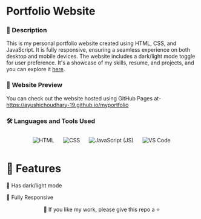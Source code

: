 # Portfolio Website 

### 📝 Description
This is my personal portfolio website created using HTML, CSS, and JavaScript. It is fully responsive, ensuring a seamless experience on both desktop and mobile devices. The website includes a dark/light mode toggle for user preference. It's a showcase of my skills, resume, and projects, and you can explore it [here](https://ayushichoudhary-19.github.io/myportfolio).

### 👀 Website Preview
You can check out the website hosted using GitHub Pages at- https://ayushichoudhary-19.github.io/myportfolio


### 🛠️ Languages and Tools Used

<p align="center">
  <img src="https://img.icons8.com/color/96/000000/html-5.png" alt="HTML" style="margin: 10px;">
  <img src="https://img.icons8.com/color/96/000000/css3.png" alt="CSS" style="margin: 10px;">
  <img src="https://img.icons8.com/color/96/000000/javascript.png" alt="JavaScript (JS)" style="margin: 10px;">
  <img src="https://img.icons8.com/color/96/000000/visual-studio-code-2019.png" alt="VS Code" style="margin: 10px;">

<br>



# 🌈 Features

🎨 Has dark/light mode 

📱 Fully Responsive


<p align="center">💙 If you like my work, please give this repo a ⭐</p>

